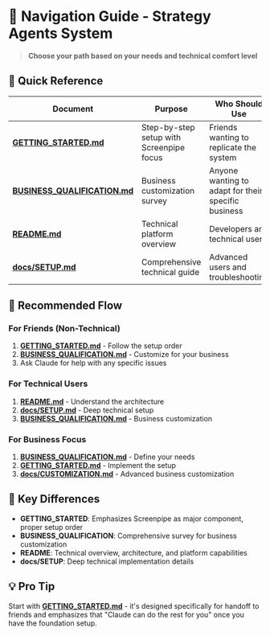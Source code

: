 # 🧭 Navigation Guide - Strategy Agents System

> **Choose your path based on your needs and technical comfort level**

## 🚀 Quick Reference

| Document | Purpose | Who Should Use |
|----------|---------|----------------|
| **[GETTING_STARTED.md](GETTING_STARTED.md)** | Step-by-step setup with Screenpipe focus | Friends wanting to replicate the system |
| **[BUSINESS_QUALIFICATION.md](BUSINESS_QUALIFICATION.md)** | Business customization survey | Anyone wanting to adapt for their specific business |
| **[README.md](README.md)** | Technical platform overview | Developers and technical users |
| **[docs/SETUP.md](docs/SETUP.md)** | Comprehensive technical guide | Advanced users and troubleshooting |

## 🎯 Recommended Flow

### For Friends (Non-Technical)
1. **[GETTING_STARTED.md](GETTING_STARTED.md)** - Follow the setup order
2. **[BUSINESS_QUALIFICATION.md](BUSINESS_QUALIFICATION.md)** - Customize for your business
3. Ask Claude for help with any specific issues

### For Technical Users  
1. **[README.md](README.md)** - Understand the architecture
2. **[docs/SETUP.md](docs/SETUP.md)** - Deep technical setup
3. **[BUSINESS_QUALIFICATION.md](BUSINESS_QUALIFICATION.md)** - Business customization

### For Business Focus
1. **[BUSINESS_QUALIFICATION.md](BUSINESS_QUALIFICATION.md)** - Define your needs
2. **[GETTING_STARTED.md](GETTING_STARTED.md)** - Implement the setup
3. **[docs/CUSTOMIZATION.md](docs/CUSTOMIZATION.md)** - Advanced business customization

## 🔑 Key Differences

- **GETTING_STARTED**: Emphasizes Screenpipe as major component, proper setup order
- **BUSINESS_QUALIFICATION**: Comprehensive survey for business customization  
- **README**: Technical overview, architecture, and platform capabilities
- **docs/SETUP**: Deep technical implementation details

## 💡 Pro Tip

Start with **[GETTING_STARTED.md](GETTING_STARTED.md)** - it's designed specifically for handoff to friends and emphasizes that "Claude can do the rest for you" once you have the foundation setup.
